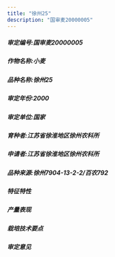 ```yaml
---
title: "徐州25"
description: "国审麦20000005"
---
```

##### 审定编号:国审麦20000005

##### 作物名称:小麦

##### 品种名称:徐州25

##### 审定年份:2000

##### 审定单位:国家

##### 育种者:江苏省徐淮地区徐州农科所

##### 申请者:江苏省徐淮地区徐州农科所

##### 品种来源:徐州7904-13-2-2/百农792

##### 特征特性


##### 产量表现


##### 栽培技术要点


##### 审定意见

